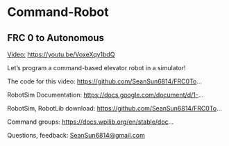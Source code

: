 # Command-Robot #
## FRC 0 to Autonomous ##

<u>Video:</u> https://youtu.be/VoxeXqy1bdQ

Let’s program a command-based elevator robot in a simulator!

The code for this video:
https://github.com/SeanSun6814/FRC0To...

RobotSim Documentation:
https://docs.google.com/document/d/1-...

RobotSim, RobotLib download:
https://github.com/SeanSun6814/FRC0To...

Command groups:
https://docs.wpilib.org/en/stable/doc...

Questions, feedback: SeanSun6814@gmail.com